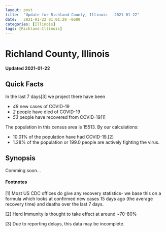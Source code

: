 ```yaml
---
layout: post
title:  "Update for Richland County, Illinois - 2021-01-22"
date:   2021-01-22 01:01:29 -0600
categories: [Illinois]
tags: [Richland-Illinois]
---
```


# Richland County, Illinois
#### Updated 2021-01-22

## Quick Facts

In the last 7 days[3] we project there have been
- *48* new cases of COVID-19
- *2* people have died of COVID-19
- *53* people have recovered from COVID-19[1]

The population in this census area is 15513. By our calculations:
- 10.01% of the population have had COVID-19.[2]
- 1.28% of the population or 199.0 people are actively fighting the virus.

## Synopsis

Comming soon...


#### Footnotes

[1] Most US CDC offices do give any recovery statistics- we base this on a formula which looks at confirmed new cases
15 days ago (the average recovery time) and deaths over the last 7 days.

[2] Herd Immunity is thought to take effect at around ~70-80%

[3] Due to reporting delays, this data may be incomplete.
 
    
